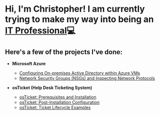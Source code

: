 <h1>Hi, I'm Christopher! I am currently trying to make my way into being an <a href="https://www.linkedin.com/in/carellanonicolas">IT Professional</a>💻</h1>

<h2>Here's a few of the projects I've done:</h2>

- <b>Microsoft Azure</b>
  - [Configuring On-premises Active Directory within Azure VMs](https://github.com/carellanonicolas/activedirectory-config)
  - [Network Security Groups (NSGs) and Inspecting Network Protocols](https://github.com/carellanonicolas/azure-network-protocols)
 
- <b>osTicket (Help Desk Ticketing System)</b>
  - [osTicket: Prerequisites and Installation](https://github.com/carellanonicolas/prereqs-osTicket)
  - [osTicket: Post-Installation Configuration](https://github.com/carellanonicolas/postinstall-osTicket)
  - [osTicket: Ticket Lifecycle Examples](https://github.com/carellanonicolas/tickets-osTicket)
